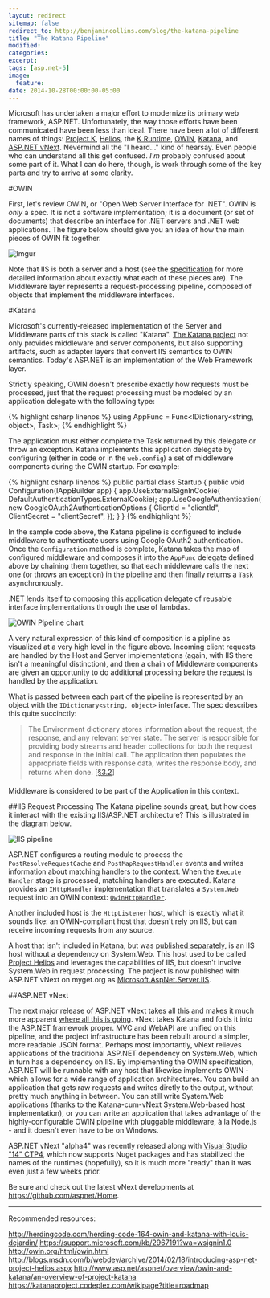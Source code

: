 ```yaml
---
layout: redirect
sitemap: false
redirect_to: http://benjamincollins.com/blog/the-katana-pipeline
title: "The Katana Pipeline"
modified:
categories:
excerpt:
tags: [asp.net-5]
image:
  feature:
date: 2014-10-28T00:00:00-05:00
---
```


Microsoft has undertaken a major effort to modernize its primary web framework, ASP.NET.  Unfortunately, the way those efforts have been communicated have been less than ideal. There have been a lot of different names of things: [Project K](http://www.zdnet.com/microsoft-shows-off-the-next-release-of-asp-net-7000029335/), [Helios](http://blogs.msdn.com/b/webdev/archive/2014/02/18/introducing-asp-net-project-helios.aspx), the [K Runtime](https://github.com/aspnet/KRuntime), [OWIN](http://owin.org/), [Katana](https://katanaproject.codeplex.com/), and  [ASP.NET vNext](http://www.asp.net/vnext).  Nevermind all the "I heard..." kind of hearsay.  Even people who can understand all this get confused.  *I'm* probably confused about some part of it.  What I can do here, though, is work through some of the key parts and try to arrive at some clarity.

#OWIN

First, let's review OWIN, or "Open Web Server Interface for .NET".  OWIN is *only* a spec.  It is not a software implementation; it is a document (or set of documents) that describe an interface for .NET servers and .NET web applications. The figure below should give you an idea of how the main pieces of OWIN fit together.

![Imgur](http://i.imgur.com/IhvMo9Y.png)

Note that IIS is both a server and a host (see the [specification](http://owin.org/spec/spec/owin-1.0.0.html#Definition) for more detailed information about exactly what each of these pieces are).  The Middleware layer represents a request-processing pipeline, composed of objects that implement the middleware interfaces.

#Katana

Microsoft's currently-released implementation of the Server and Middleware parts of this stack is called "Katana".  [The Katana project](http://www.asp.net/aspnet/overview/owin-and-katana/an-overview-of-project-katana) not only provides middleware and server components, but also  supporting artifacts, such as adapter layers that convert IIS semantics to OWIN semantics. Today's ASP.NET is an implementation of the Web Framework layer.

Strictly speaking, OWIN doesn't prescribe exactly how requests must be processed, just that the request processing must
be modeled by an application delegate with the following type:

{% highlight csharp linenos %}
using AppFunc = Func<IDictionary<string, object>, Task>;
{% endhighlight %}

The application must either complete the Task returned by this delegate or throw an exception.  Katana implements this application delegate by configuring (either in code or in the `web.config`) a set of middleware components during the OWIN startup.  For example:

{% highlight csharp linenos %}
public partial class Startup
{
	public void Configuration(IAppBuilder app)
    {
    	app.UseExternalSignInCookie(
        	DefaultAuthenticationTypes.ExternalCookie);
        app.UseGoogleAuthentication(
        	new GoogleOAuth2AuthenticationOptions
            {
                ClientId = "clientId",
                ClientSecret = "clientSecret",
            });
    }
}
{% endhighlight %}

In the sample code above, the Katana pipeline is configured to include middleware to authenticate users using Google OAuth2 authentication.  Once the `Configuration` method is complete, Katana takes the map of configured middleware and composes it into the `AppFunc` delegate defined above by chaining them together, so that each middleware calls the next one (or throws an exception) in the pipeline and then finally returns a `Task` asynchronously.

.NET lends itself to composing this application delegate of reusable interface implementations through the use of lambdas.

![OWIN Pipeline chart](http://i.imgur.com/smdVtgP.png)

A very natural expression of this kind of composition is a pipline as visualized at a very high level in the figure above.  Incoming client requests are handled by the Host and Server implementations (again, with IIS there isn't a meaningful distinction), and then a chain of Middleware components are given an opportunity to do additional processing before the request is handled by the application.

What is passed between each part of the pipeline is represented by an object with the `IDictionary<string, object>` interface.  The spec describes this quite succinctly:

> The Environment dictionary stores information about the request, the response, and any relevant server state.  The server is responsible for providing body streams and header collections for both the request and response in the initial call.  The application then populates the appropriate fields with response data, writes the response body, and returns when done. [[§3.2](http://owin.org/html/owin.html#32-environment)]

Middleware is considered to be part of the Application in this context.


##IIS Request Processing
The Katana pipeline sounds great, but how does it interact with the existing IIS/ASP.NET architecture?  This is illustrated in the diagram below.

![IIS pipeline](http://i.imgur.com/Mb5eq7I.png)

ASP.NET configures a routing module to process the `PostResolveRequestCache` and `PostMapRequestHandler` events and writes information about matching handlers to the context.  When the `Execute Handler` stage is processed, matching handlers are executed.  Katana provides an `IHttpHandler` implementation that translates a `System.Web` request into an OWIN context: [`OwinHttpHandler`](http://katanaproject.codeplex.com/SourceControl/latest#src/Microsoft.Owin.Host.SystemWeb/OwinHttpHandler.cs).

Another included host is the `HttpListener` host, which is exactly what it sounds like: an OWIN-compliant host that doesn't rely on IIS, but can receive incoming requests from any source.

A host that isn't included in Katana, but was [published separately](https://www.nuget.org/packages/Microsoft.Owin.Host.IIS/), is an IIS host without a dependency on System.Web.  This host used to be called [Project Helios](http://blogs.msdn.com/b/webdev/archive/2014/02/18/introducing-asp-net-project-helios.aspx) and leverages the capabilities of IIS, but doesn't involve System.Web in request processing.  The project is now published with ASP.NET vNext on myget.org as [Microsoft.AspNet.Server.IIS](https://www.myget.org/gallery/aspnetvnext).


##ASP.NET vNext

The next major release of ASP.NET vNext takes all this and makes it much more apparent [where all this is going](https://katanaproject.codeplex.com/wikipage?title=roadmap).  vNext takes Katana and folds it into the ASP.NET framework proper.  MVC and WebAPI are unified on this pipeline, and the project infrastructure has been rebuilt around a simpler, more readable JSON format.  Perhaps most importantly, vNext relieves applications of the traditional ASP.NET dependency on System.Web, which in turn has a dependency on IIS.  By implementing the OWIN specification, ASP.NET will be runnable with any host that likewise implements OWIN - which allows for a wide range of application architectures.  You can build an application that gets raw requests and writes diretly to the output, without pretty much anything in between.  You can still write System.Web applications (thanks to the Katana-cum-vNext System.Web-based host implementation), or you can write an application that takes advantage of the highly-configurable OWIN pipeline with pluggable middleware, à la Node.js - and it doesn't even have to be on Windows.

ASP.NET vNext "alpha4" was recently released along with [Visual Studio "14" CTP4](http://www.visualstudio.com/en-us/downloads/visual-studio-14-ctp-vs.aspx), which now supports Nuget packages and has stabilized the names of the runtimes (hopefully), so it is much more "ready" than it was even just a few weeks prior.

Be sure and check out the latest vNext developments at https://github.com/aspnet/Home.

---
Recommended resources:

http://herdingcode.com/herding-code-164-owin-and-katana-with-louis-dejardin/
https://support.microsoft.com/kb/2967191?wa=wsignin1.0
http://owin.org/html/owin.html
http://blogs.msdn.com/b/webdev/archive/2014/02/18/introducing-asp-net-project-helios.aspx
http://www.asp.net/aspnet/overview/owin-and-katana/an-overview-of-project-katana
https://katanaproject.codeplex.com/wikipage?title=roadmap
